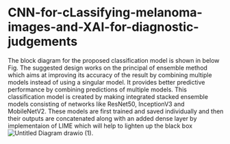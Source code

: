 # CNN-for-cLassifying-melanoma-images-and-XAI-for-diagnostic-judgements


The block diagram for the proposed classification model is shown in below Fig. The suggested design works
on the principal of ensemble method which aims at improving its accuracy of the result by combining multiple
models instead of using a singular model. It provides better predictive performance by combining predictions of
multiple models. This classification model is created by making integrated stacked ensemble models consisting
of networks like ResNet50, InceptionV3 and MobileNetV2. These models are first trained and saved individually
and then their outputs are concatenated along with an added dense layer by implementaion of LIME which will help to lighten up the black box                     ![Untitled Diagram drawio (1)](https://user-images.githubusercontent.com/89260426/188706612-7a0112e0-0bec-453b-bfc3-f5ca6b5be0fc.png).
